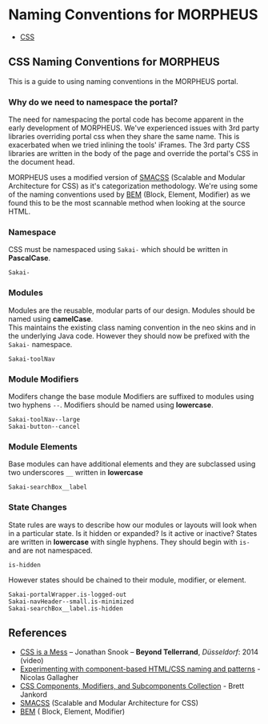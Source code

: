 # Naming Conventions for MORPHEUS

* [CSS](#CSS-Naming-Conventions-for-MORPHEUS)

## CSS Naming Conventions for MORPHEUS
This is a guide to using naming conventions in the MORPHEUS portal. 

### Why do we need to namespace the portal?
The need for namespacing the portal code has become apparent in the early development of MORPHEUS. We've experienced issues with 3rd party libraries overriding portal css when they share the same name. This is exacerbated when we tried inlining the tools' iFrames. The 3rd party CSS libraries are written in the body of the page and override the portal's CSS in the document head.   

MORPHEUS uses a modified version of [SMACSS](https://smacss.com) (Scalable and Modular Architecture for CSS) as it's categorization methodology. We're using some of the naming  conventions used by [BEM](http://bem.info/method/definitions/) (Block, Element, Modifier) as we found this to be the most scannable method when looking at the source HTML.

### Namespace

CSS must be namespaced using `Sakai-` which should be written in __PascalCase__.

```
Sakai-
``` 

### Modules
Modules are the reusable, modular parts of our design. Modules should be named using __camelCase__.    
This maintains the existing class naming convention in the neo skins and in the underlying Java code. However they should now be prefixed with the `Sakai-` namespace.

```
Sakai-toolNav
```


### Module Modifiers
Modifers change the base module Modifiers are suffixed to modules using two hyphens `--`. Modifiers should be named using __lowercase__.

```
Sakai-toolNav--large
Sakai-button--cancel

```

### Module Elements 

Base modules can have additional elements and they are subclassed using two underscores `__` written in __lowercase__ 

```
Sakai-searchBox__label

```

### State Changes

State rules are ways to describe how our modules or layouts will look when in a particular state. Is it hidden or expanded? Is it active or inactive? States are written in __lowercase__ with single hyphens. They should begin with `is-` and are not namespaced.

```
is-hidden
```
However states should be chained to their module, modifier, or element. 

```
Sakai-portalWrapper.is-logged-out
Sakai-navHeader--small.is-minimized
Sakai-searchBox__label.is-hidden
```

## References

* [CSS is a Mess](http://vimeo.com/99877232) – Jonathan Snook – __Beyond Tellerrand__, _Düsseldorf_: 2014 (video)
* [Experimenting with component-based HTML/CSS naming and patterns](https://gist.github.com/necolas/1309546) - Nicolas Gallagher
* [CSS Components, Modifiers, and Subcomponents Collection](https://github.com/bjankord/CSS-Components-Modifiers-And-Subcomponents-Collection) - Brett Jankord
* [SMACSS](https://smacss.com) (Scalable and Modular Architecture for CSS)
* [BEM](http://bem.info/method/definitions/) ( Block, Element, Modifier)
